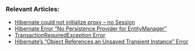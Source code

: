 ### Relevant Articles:

- [Hibernate could not initialize proxy – no Session](https://www.baeldung.com/hibernate-initialize-proxy-exception)
- [Hibernate Error “No Persistence Provider for EntityManager”](https://www.baeldung.com/hibernate-no-persistence-provider)
- [TransactionRequiredException Error](https://www.baeldung.com/jpa-transaction-required-exception)
- [Hibernate’s “Object References an Unsaved Transient Instance” Error](https://www.baeldung.com/hibernate-unsaved-transient-instance-error)
